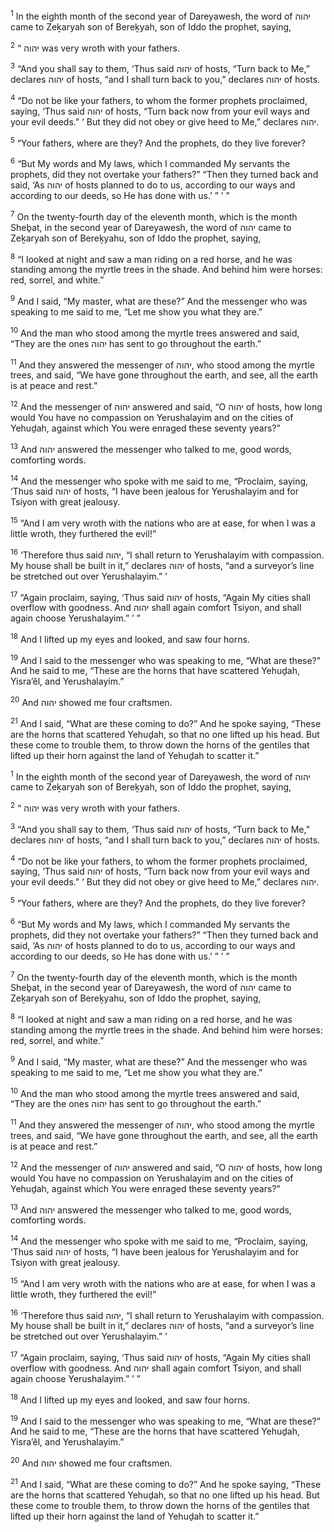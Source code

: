<sup>1</sup> In the eighth month of the second year of Dareyawesh, the word of יהוה came to Zeḵaryah son of Bereḵyah, son of Iddo the prophet, saying,

<sup>2</sup> “ יהוה was very wroth with your fathers.

<sup>3</sup> “And you shall say to them, ‘Thus said יהוה of hosts, “Turn back to Me,” declares יהוה of hosts, “and I shall turn back to you,” declares יהוה of hosts.

<sup>4</sup> “Do not be like your fathers, to whom the former prophets proclaimed, saying, ‘Thus said יהוה of hosts, “Turn back now from your evil ways and your evil deeds.” ’ But they did not obey or give heed to Me,” declares יהוה.

<sup>5</sup> “Your fathers, where are they? And the prophets, do they live forever?

<sup>6</sup> “But My words and My laws, which I commanded My servants the prophets, did they not overtake your fathers?” “Then they turned back and said, ‘As יהוה of hosts planned to do to us, according to our ways and according to our deeds, so He has done with us.’ ” ’ ”

<sup>7</sup> On the twenty-fourth day of the eleventh month, which is the month Sheḇat, in the second year of Dareyawesh, the word of יהוה came to Zeḵaryah son of Bereḵyahu, son of Iddo the prophet, saying,

<sup>8</sup> “I looked at night and saw a man riding on a red horse, and he was standing among the myrtle trees in the shade. And behind him were horses: red, sorrel, and white.”

<sup>9</sup> And I said, “My master, what are these?” And the messenger who was speaking to me said to me, “Let me show you what they are.”

<sup>10</sup> And the man who stood among the myrtle trees answered and said, “They are the ones יהוה has sent to go throughout the earth.”

<sup>11</sup> And they answered the messenger of יהוה, who stood among the myrtle trees, and said, “We have gone throughout the earth, and see, all the earth is at peace and rest.”

<sup>12</sup> And the messenger of יהוה answered and said, “O יהוה of hosts, how long would You have no compassion on Yerushalayim and on the cities of Yehuḏah, against which You were enraged these seventy years?”

<sup>13</sup> And יהוה answered the messenger who talked to me, good words, comforting words.

<sup>14</sup> And the messenger who spoke with me said to me, “Proclaim, saying, ‘Thus said יהוה of hosts, “I have been jealous for Yerushalayim and for Tsiyon with great jealousy.

<sup>15</sup> “And I am very wroth with the nations who are at ease, for when I was a little wroth, they furthered the evil!”

<sup>16</sup> ‘Therefore thus said יהוה, “I shall return to Yerushalayim with compassion. My house shall be built in it,” declares יהוה of hosts, “and a surveyor’s line be stretched out over Yerushalayim.” ’

<sup>17</sup> “Again proclaim, saying, ‘Thus said יהוה of hosts, “Again My cities shall overflow with goodness. And יהוה shall again comfort Tsiyon, and shall again choose Yerushalayim.” ’ ”

<sup>18</sup> And I lifted up my eyes and looked, and saw four horns.

<sup>19</sup> And I said to the messenger who was speaking to me, “What are these?” And he said to me, “These are the horns that have scattered Yehuḏah, Yisra’ĕl, and Yerushalayim.”

<sup>20</sup> And יהוה showed me four craftsmen.

<sup>21</sup> And I said, “What are these coming to do?” And he spoke saying, “These are the horns that scattered Yehuḏah, so that no one lifted up his head. But these come to trouble them, to throw down the horns of the gentiles that lifted up their horn against the land of Yehuḏah to scatter it.”

<sup>1</sup> In the eighth month of the second year of Dareyawesh, the word of יהוה came to Zeḵaryah son of Bereḵyah, son of Iddo the prophet, saying,

<sup>2</sup> “ יהוה was very wroth with your fathers.

<sup>3</sup> “And you shall say to them, ‘Thus said יהוה of hosts, “Turn back to Me,” declares יהוה of hosts, “and I shall turn back to you,” declares יהוה of hosts.

<sup>4</sup> “Do not be like your fathers, to whom the former prophets proclaimed, saying, ‘Thus said יהוה of hosts, “Turn back now from your evil ways and your evil deeds.” ’ But they did not obey or give heed to Me,” declares יהוה.

<sup>5</sup> “Your fathers, where are they? And the prophets, do they live forever?

<sup>6</sup> “But My words and My laws, which I commanded My servants the prophets, did they not overtake your fathers?” “Then they turned back and said, ‘As יהוה of hosts planned to do to us, according to our ways and according to our deeds, so He has done with us.’ ” ’ ”

<sup>7</sup> On the twenty-fourth day of the eleventh month, which is the month Sheḇat, in the second year of Dareyawesh, the word of יהוה came to Zeḵaryah son of Bereḵyahu, son of Iddo the prophet, saying,

<sup>8</sup> “I looked at night and saw a man riding on a red horse, and he was standing among the myrtle trees in the shade. And behind him were horses: red, sorrel, and white.”

<sup>9</sup> And I said, “My master, what are these?” And the messenger who was speaking to me said to me, “Let me show you what they are.”

<sup>10</sup> And the man who stood among the myrtle trees answered and said, “They are the ones יהוה has sent to go throughout the earth.”

<sup>11</sup> And they answered the messenger of יהוה, who stood among the myrtle trees, and said, “We have gone throughout the earth, and see, all the earth is at peace and rest.”

<sup>12</sup> And the messenger of יהוה answered and said, “O יהוה of hosts, how long would You have no compassion on Yerushalayim and on the cities of Yehuḏah, against which You were enraged these seventy years?”

<sup>13</sup> And יהוה answered the messenger who talked to me, good words, comforting words.

<sup>14</sup> And the messenger who spoke with me said to me, “Proclaim, saying, ‘Thus said יהוה of hosts, “I have been jealous for Yerushalayim and for Tsiyon with great jealousy.

<sup>15</sup> “And I am very wroth with the nations who are at ease, for when I was a little wroth, they furthered the evil!”

<sup>16</sup> ‘Therefore thus said יהוה, “I shall return to Yerushalayim with compassion. My house shall be built in it,” declares יהוה of hosts, “and a surveyor’s line be stretched out over Yerushalayim.” ’

<sup>17</sup> “Again proclaim, saying, ‘Thus said יהוה of hosts, “Again My cities shall overflow with goodness. And יהוה shall again comfort Tsiyon, and shall again choose Yerushalayim.” ’ ”

<sup>18</sup> And I lifted up my eyes and looked, and saw four horns.

<sup>19</sup> And I said to the messenger who was speaking to me, “What are these?” And he said to me, “These are the horns that have scattered Yehuḏah, Yisra’ĕl, and Yerushalayim.”

<sup>20</sup> And יהוה showed me four craftsmen.

<sup>21</sup> And I said, “What are these coming to do?” And he spoke saying, “These are the horns that scattered Yehuḏah, so that no one lifted up his head. But these come to trouble them, to throw down the horns of the gentiles that lifted up their horn against the land of Yehuḏah to scatter it.”

